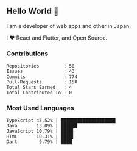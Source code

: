 ## Hello World 👋

I am a developer of web apps and other in Japan.

I ❤️ React and Flutter, and Open Source.

### Contributions

    Repositories         : 50
    Issues               : 43
    Commits              : 774
    Pull-Requests        : 150
    Total Stars Earned   : 4
    Total Contributed To : 0

### Most Used Languages

    TypeScript 43.52% | ████████████████████
    Java       13.09% | ██████
    JavaScript 10.79% | ████▌
    HTML       10.31% | ████▌
    Dart        9.79% | ████
